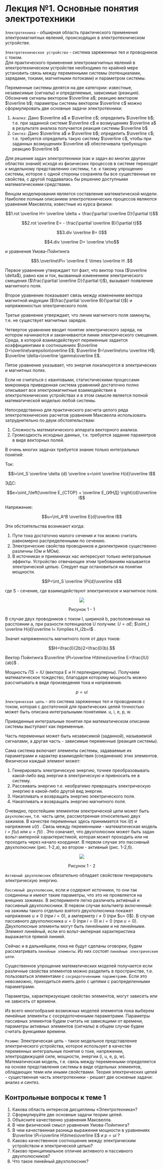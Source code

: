 # Лекция №1. Основные понятия электротехники
`Электротехника` - обширная область практического применения электромагнитных явлений, происходящих в электротехническом устройстве.


`Электротехническое устройство` - система заряженных тел и проводников с током.  
Для практического применения электромагнитных явлений в электротехническом устройстве необходимо по крайней мере установить связь между переменными системы (потенциалами, зарядами, токами, магнитными потоками) и параметром системы.  


Переменные системы делятся на две категории: известные, независимые (сигналы) и определяемые, зависимые (реакция).  
Обозначив сигналы вектором  $\overline a$; реакцию вектором $\overline b$; параметры системы вектором $\overline c$ можно сформулировать две основные задачи электротехники:  
 1. `Анализ`: Дано $\overline a$ и $\overline c$; определить $\overline b$; т.е. при заданной системе $\overline c$ и возмущениях $\overline a$ в результате анализа получается реакция системы $\overline b$
 2. `Синтез`: Дано $\overline a$ и $\overline b$; определить $\overline c$; т.е. требуется определить такую систему $\overline c$, чтобы при заданных возмущениях $\overline a$ обеспечивала требующую реакцию $\overline b$


Для решения задач электротехники (как и задач во многих других областях знаний) исходя из физических процессов в системе переходят к модельному представлению системы, т.е. к такому упрощению системы, которое с одной стороны сохраняла бы все существенные ее свойства, с другой поддавалась бы решению доступными математическими средствами.  


Венцом моделирования является составление математической модели.  
Наиболее полным описанием электротехнических процессов являются уравнения Максвелла, известные из курса физики:  
```math
1.rot \overline H= \overline \delta + \frac{\partial \overline D}{\partial t}
```

 ```math
2.rot \overline E= - \frac{\partial \overline B}{\partial t}
```  
 ```math
3.div \overline B= 0
```
```math
4.div \overline D= \overline \rho
```
и уравнения Умова-Пойнтинга
```math
5.\overline\Pi= \overline E \times \overline H .
```
Первое уравнение утверждает тот факт, что вектор тока ($\overline \delta$), равно как и ток, вызванный изменением электрического смещения ($\frac{\partial \overline D}{\partial t}$), вызывает появление магнитного поля.

Второе уравнение показывает связь между изменением вектора магнитной индукции ($\frac{\partial \overline B}{\partial t}$) и напряженностью электрического поля.

Третье уравнение утверждает, что линии магнитного поля замкнуты, т.е. не существует магнитных зарядов.

Четвертое уравнение вводит понятие электрического заряда, на котором начинаются и заканчиваются линии электрического смещения. Среда, в которой взаимодействуют переменные задается коэффициентами в соотношениях $\overline D=\overline\varepsilon\overline E$; $\overline B=\overline\mu \overline H$; $\overline \delta=\overline \gamma\overline E$.

Пятое уравнение указывает, что энергия локализуется в электрических и магнитных полях.

Если не считаться с квантовыми, статистическими процессами микромира приведенная система уравнений достаточно полно описывает все электромагнитные взаимодействия в электротехнических устройствах и в этом смысле является полной математической моделью любой системы.

Непосредственно для практического расчета целого ряда электротехнических расчетов уравнения Максвелла использовать затруднительно по двум обстоятельствам:

1. Сложность математического аппарата векторного анализа.
2. Громоздкость исходных данных, т.к. требуется задание параметров в виде векторных полей.
   
В очень многих задачах требуется знание только интегральных понятий:

Ток: 
```math
i=\int_S \overline \delta {d} \overline s=\oint \overline H{d}\overline l
```
ЭДС: 
```math
e=\oint_l\left(\overline E_{СТОР} + \overline E_{ИНД} \right){d}\overline l
```
Напряжение:  
```math
u=\int_A^B \overline E{d}\overline l
```

Эти обстоятельства возникают когда:
1. Пути тока достаточно малого сечения и ток можно считать равномерно распределенными по сечению.
2. Электрические свойства проводников и диэлектриков существенно различны (Ом и МОм).
3. В источниках и приемниках нас интересуют только интегральные эффекты.
Устройство отвечающее этим требованиям называется электрической цепью.
Следует еще остановиться на понятии мощности.
```math
P=\int_S \overline \Pi{d}\overline s
```
 
где S - сечение, где взаимодействуют электрическое и магнитное поля.
<p align="center" > <img src="./pic/p2.png"></p>
<p align="center" >Рисунок 1 - 1</p>

В случае двух проводников с током I, шириной b, расположенных на расстоянии а, при разности потенциалов U получим:
 $U=\alpha E$; $\oint_l \overline H{d}\overline l= I\implies H_i2b=I$	 .
 
Значит напряженность магнитного поля от двух токов:
 ```math
H=\frac{I}{2b}2=\frac{I}{b}.
```

Вектор Пойнтинга $\overline \Pi=\overline H\times\overline E=\frac{IU}{ab}$ .

Мощность $\Pi S=IU$  (вектора Е и Н перпендикулярны).
Получаем математическое тождество, благодаря которому мощность можно рассчитывать в виде произведения тока и напряжения.
```math
p=ui
``` 

`Электрическая цепь` - это система заряженных тел и проводников с током, которая с достаточной для практических целей точностью может быть описана интегральными понятиями. u, i, e, p, w.

Приведенные интегральные понятия при математическом описании системы выступают как переменные.

Часть переменных может быть независимой (заданной), называемой сигналами, а другая часть - зависимые переменные (реакция системы).

Сама система включает элементы системы, задаваемые их параметрами и характер взаимодействия (соединения) этих элементов. Физически каждый элемент может:

1. Генерировать электрическую энергию, точнее преобразовывать какой-либо вид энергии в электрическую и привносить ее в систему.
2. Рассеивать энергию т.е. необратимо превращать электрическую энергию в какой-либо другой вид энергии.
3. Накапливать и возвращать энергию электрического поля.
4. Накапливать и возвращать энергию магнитного поля.

Очевидно, простейшим элементом электрической цепи может быть `двухполюсник`, т.е. часть цепи, рассмотренная относительно двух зажимов. В качестве переменных здесь принимается ток $i(t)$   и напряжение $u(t)$ . Связь между переменными - математическая модель $i=f(u)$  или $u=f(i)$ .
Это означает, что двухполюсник может быть задан вольт-амперной характеристикой, которая может проходить или не проходить через начало координат. В первом случае это пассивный двухполюсник (рис. 1-2,а), во втором - активный (рис. 1-2,б).

<p align="center" > <img src="./pic/p3.png"></p>
<p align="center" >Рисунок 1 - 2</p>

`Активный двухполюсник` обязательно обладает свойством генерировать электрическую энергию.

`Пассивный двухполюсник`, если и содержит источники, то они так соединены и имеют такие параметры, что это не проявляется на внешних зажимах. В эксперименте легко различить активный и пассивный двухполюсники. В первом случае вольтметр включенный: на зажимы такого отдельно взятого двухполюсника покажет напряжение  $u\neq 0$ (при $i=0$), а амперметр $i\neq 0$  (при $u= 0\$). В случае пассивного двухполюсника $u=0$  (при $i=0$) и $i=0$  (при $u=0$).
Двухполюсные элементы могут быть линейными и не линейными. Элемент линейный, если его вольт-амперная характеристика выражается прямой линией.

Сейчас и в дальнейшем, пока не будут сделаны оговорки, будем рассматривать `линейные элементы`. Из них состоят `линейные электрические цепи`.

Существенное упрощение математических моделей получается если различные свойства элементов можно разделить в пространстве, т.е. пользоваться элементами с `сосредоточенными параметрами`. Если это невозможно, приходиться иметь дело с цепями с распределенными параметрами.

Параметры, характеризующие свойство элементов, могут зависеть или не зависеть от времени.

Из всего многообразия возможных моделей элементов пока выберем линейные элементы с сосредоточенными параметрами. Параметры пассивных элементов будем считать не зависящими от времени, параметры активных элементов (сигналы) в общем случае будем считать функциями времени.

`Резюме`: Электрическая цепь - такое модельное представление электрического устройства, которое использует в качестве переменных интегральные понятия о токе, напряжении, электродвижущей силе, мощности, энергии (i, u, e, p, w). Математическая модель, т.е. связь между переменными определяется на основе представления системы в виде отдельных элементов, обладающих теми или иными свойствами. Теория электрических цепей - существенная часть электротехники - решает две основные задачи: анализ и синтез.

## Контрольные вопросы к теме 1
1. 	Какова область интересов дисциплины «Электротехника»?
2. 	Сформулируйте две основные задачи теории цепей.
3. 	Объясните качественно уравнения Максвелла.
4. 	В чем физический смысл уравнения Умова-Пойнтинга?
5. 	В чем качественная разница выражения мощности в уравнениях $\overline \Pi=\overline H\times\overline E$  и $p=ui$ ?
6. 	Каково качественное соотношение между электрическим устройством и электрической цепью?
7. 	Каково принципиальное отличие активного и пассивного двухполюсников?
8. 	Что такое линейный двухполюсник?
